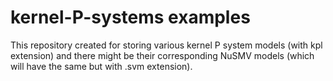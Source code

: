 # kernel-P-systems examples

This repository created for storing various kernel P system models (with kpl extension) and there might be their corresponding NuSMV models (which will have the same but with .svm extension).
